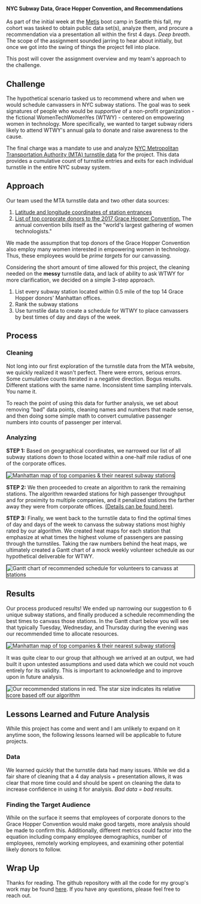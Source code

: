 #### NYC Subway Data, Grace Hopper Convention, and Recommendations 

As part of the initial week at the [Metis](https://thisismetis.com) boot camp in Seattle this fall, my cohort was tasked to obtain public data set(s), analyze them, and procure a recommendation via a presentation all within the first 4 days. *Deep breath*. The scope of the assignment sounded jarring to hear about initially, but once we got into the swing of things the project fell into place.

This post will cover the assignment overview and my team's approach to the challenge.

## Challenge

The hypothetical scenario tasked us to recommend where and when we would schedule canvassers in NYC subway stations. The goal was to seek signatures of people who would be *supportive* of a non-profit organization - the fictional WomenTechWomenYes (WTWY) - centered on empowering women in technology. More specifically, we wanted to target subway riders likely to attend WTWY's annual gala to donate and raise awareness to the cause.

The final charge was a mandate to use and analyze [NYC Metropolitan Transportation Authority (MTA) turnstile data](http://web.mta.info/developers/turnstile.html) for the project. This data provides a cumulative count of turnstile entries and exits for each individual turnstile in the entire NYC subway system.

## Approach

Our team used the MTA turnstile data and two other data sources:
  1. [Latitude and longitude coordinates of station entrances](http://web.mta.info/developers/data/nyct/subway/StationEntrances.csv)
  2. [List of top corporate donors to the 2017 Grace Hopper Convention.](https://ghc.anitab.org/2017-sponsorships/corporate-sponsors/) The annual convention bills itself as the "world's largest gathering of women technologists."

We made the assumption that top donors of the Grace Hopper Convention also employ many women interested in empowering women in technology. Thus, these employees would be *prime targets* for our canvassing.

Considering the short amount of time allowed for this project, the cleaning needed on the **messy** turnstile data, and lack of ability to ask WTWY for more clarification, we decided on a simple 3-step approach.

  1. List every subway station located within 0.5 mile of the top 14 Grace Hopper donors' Manhattan offices.
  2. Rank the subway stations
  3. Use turnstile data to create a schedule for WTWY to place canvassers by best times of day and days of the week.

## Process

### Cleaning

Not long into our first exploration of the turnstile data from the MTA website, we quickly realized it wasn't perfect. There were errors, serious errors. Some cumulative counts iterated in a negative direction. Bogus results. Different stations with the same name. Inconsistent time sampling intervals. You name it.

To reach the point of using this data for further analysis, we set about removing "bad" data points, cleaning names and numbers that made sense, and then doing some simple math to convert cumulative passenger numbers into counts of passenger per interval.

### Analyzing

**STEP 1:** Based on geographical coordinates, we narrowed our list of all subway stations down to those located within a one-half mile radius of one of the corporate offices.

<img src="/static/blog/images/003-mta-turnstile-post/map-all-stations.png" class="img-fluid" alt="Manhattan map of top companies & their nearest subway stations" title="Top donor offices & subway stations in Manhattan" style="border:1px solid black">



**STEP 2:** We then proceeded to create an algorithm to rank the remaining stations. The algorithm rewarded stations for high passenger throughput and for proximity to multiple companies, and it penalized stations the farther away they were from corporate offices. [(Details can be found here)](https://github.com/jason-sa/Toucans/blob/master/Station_to_company_scoring.ipynb).

**STEP 3:** Finally, we went back to the turnstile data to find the optimal times of day and days of the week to canvass the subway stations most highly rated by our algorithm. We created heat maps for each station that emphasize at what times the highest volume of passengers are passing through the turnstiles. Taking the raw numbers behind the heat maps, we ultimately created a Gantt chart of a mock weekly volunteer schedule as our hypothetical deliverable for WTWY.

<img src="/static/blog/images/003-mta-turnstile-post/gantt-chart-schedule.jpeg" class="img-fluid" alt="Gantt chart of recommended schedule for volunteers to canvass at stations" title="Take a long weekend and hit it hard Tuesday-Thursday!" style="border:1px solid black">

## Results

Our process produced results! We ended up narrowing our suggestion to 6 unique subway stations, and finally produced a schedule recommending the best times to canvass those stations. In the Gantt chart below you will see that typically Tuesday, Wednesday, and Thursday during the evening was our recommended time to allocate resources.

<img src="/static/blog/images/003-mta-turnstile-post/map-all-stations.png" class="img-fluid" alt="Manhattan map of top companies & their nearest subway stations" title="Top donor offices & subway stations in Manhattan" style="border:1px solid black">

It was quite clear to our group that although we arrived at an output, we had built it upon untested assumptions and used data which we could not vouch entirely for its validity. This is important to acknowledge and to improve upon in future analysis.

<img src="/static/blog/images/003-mta-turnstile-post/map-final-6-stations.png" class="img-fluid" alt="Our recommended stations in red. The star size indicates its relative score based off our algorithm" title="Notice: Not all stations are near all the companies" style="border:1px solid black">

## Lessons Learned and Future Analysis

While this project has come and went and I am unlikely to expand on it anytime soon, the following lessons learned will be applicable to future projects.

### Data

We learned quickly that the turnstile data had many issues. While we did a fair share of cleaning that a 4 day analysis + presentation allows, it was clear that more time could and should be spent on cleaning the data to increase confidence in using it for analysis. *Bad data = bad results.*

### Finding the Target Audience

While on the surface it seems that employees of corporate donors to the Grace Hopper Convention would make good targets, more analysis should be made to confirm this. Additionally, different metrics could factor into the equation including company employee demographics, number of employees, remotely working employees, and examining other potential likely donors to follow.

## Wrap Up

Thanks for reading. The github repository with all the code for my group's work may be found [here](https://github.com/jason-sa/Toucans). If you have any questions, please feel free to reach out.